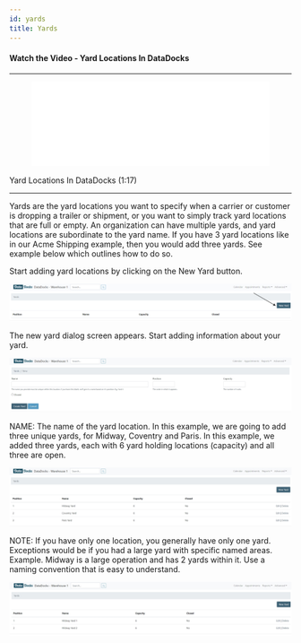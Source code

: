 ```yaml
---
id: yards
title: Yards
---
```



#### Watch the Video - Yard Locations In DataDocks

***
<figure class="video-container">
  <iframe src="//www.youtube.com/embed/V6wdLNGPa4w" frameborder="0" allowfullscreen width="100%"></iframe>
</figure>


Yard Locations In DataDocks (1:17)
***

Yards are the yard locations you want to specify when a carrier or customer is dropping a trailer or shipment, or you want to simply track yard locations that are full or empty. An organization can have multiple yards, and yard locations are subordinate to the yard name. If you have 3 yard locations like in our Acme Shipping example, then you would add three yards. See example below which outlines how to do so. 

Start adding yard locations by clicking on the New Yard button. 

![New Yard](/img/docs/advanced/yards/new.jpg)

The new yard dialog screen appears. Start adding information about your yard. 

![New Yard Screen](/img/docs/advanced/yards/dialog.jpg)

NAME: The name of the yard location. In this example, we are going to add three unique yards, for Midway, Coventry and Paris. In this example, we added three yards, each with 6 yard holding locations (capacity) and all three are open. 

![New Yard with Name](/img/docs/advanced/yards/yards-with-names-added.jpg)

NOTE: If you have only one location, you generally have only one yard. Exceptions would be if you had a large yard with specific named areas. Example. Midway is a large operation and has 2 yards within it. Use a naming convention that is easy to understand. 

![Yard Example](/img/docs/advanced/yards/midway-yard-example.jpg)
